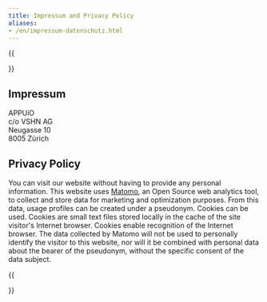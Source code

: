 ```yaml
---
title: Impressum and Privacy Policy
aliases:
- /en/impressum-datenschutz.html
---
```


{{<section class="has-text-left">}}

# Impressum

APPUiO<br />
c/o VSHN AG<br />
Neugasse 10<br />
8005 Zürich

# Privacy Policy

You can visit our website without having to provide any personal information. This website uses [Matomo](https://matomo.org), an Open Source web analytics tool, to collect and store data for marketing and optimization purposes. From this data, usage profiles can be created under a pseudonym. Cookies can be used. Cookies are small text files stored locally in the cache of the site visitor's Internet browser. Cookies enable recognition of the Internet browser. The data collected by Matomo will not be used to personally identify the visitor to this website, nor will it be combined with personal data about the bearer of the pseudonym, without the specific consent of the data subject.

{{</section>}}